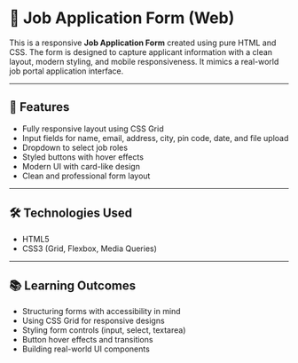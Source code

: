 # 📝 Job Application Form (Web)

This is a responsive **Job Application Form** created using pure HTML and CSS. The form is designed to capture applicant information with a clean layout, modern styling, and mobile responsiveness. It mimics a real-world job portal application interface.

---

## 📌 Features

- Fully responsive layout using CSS Grid
- Input fields for name, email, address, city, pin code, date, and file upload
- Dropdown to select job roles
- Styled buttons with hover effects
- Modern UI with card-like design
- Clean and professional form layout

---

## 🛠️ Technologies Used

- HTML5
- CSS3 (Grid, Flexbox, Media Queries)

---

## 📚 Learning Outcomes

- Structuring forms with accessibility in mind
- Using CSS Grid for responsive designs
- Styling form controls (input, select, textarea)
- Button hover effects and transitions
- Building real-world UI components



